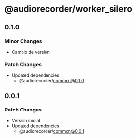 # @audiorecorder/worker_silero

## 0.1.0

### Minor Changes

- Cambio de version

### Patch Changes

- Updated dependencies
  - @audiorecorder/common@0.1.0

## 0.0.1

### Patch Changes

- Version inicial
- Updated dependencies
  - @audiorecorder/common@0.0.1

